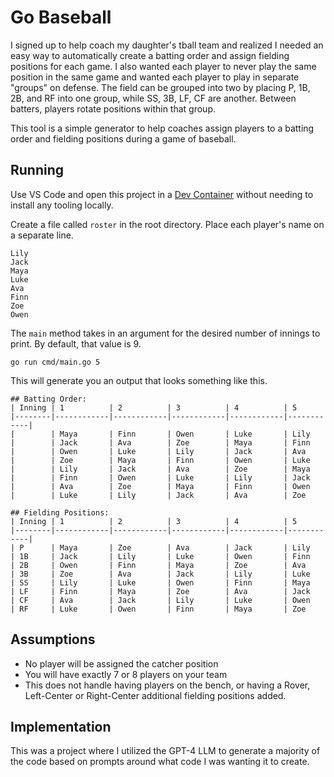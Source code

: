 # Go Baseball

I signed up to help coach my daughter's tball team and realized I needed an easy way to automatically create a batting order and assign fielding positions for each game. I also wanted each player to never play the same position in the same game and wanted each player to play in separate "groups" on defense. The field can be grouped into two by placing P, 1B, 2B, and RF into one group, while SS, 3B, LF, CF are another. Between batters, players rotate positions within that group.

This tool is a simple generator to help coaches assign players to a batting order and fielding positions during a game of baseball.

## Running

Use VS Code and open this project in a [Dev Container](https://code.visualstudio.com/docs/devcontainers/containers) without needing to install any tooling locally.


Create a file called `roster` in the root directory. Place each player's name on a separate line.

```text
Lily
Jack
Maya
Luke
Ava
Finn
Zoe
Owen
```

The `main` method takes in an argument for the desired number of innings to print. By default, that value is 9.

```shell
go run cmd/main.go 5
```

This will generate you an output that looks something like this.

```text
## Batting Order:
| Inning | 1          | 2          | 3          | 4          | 5         
|--------|------------|------------|------------|------------|------------|
|        | Maya       | Finn       | Owen       | Luke       | Lily      
|        | Jack       | Ava        | Zoe        | Maya       | Finn      
|        | Owen       | Luke       | Lily       | Jack       | Ava       
|        | Zoe        | Maya       | Finn       | Owen       | Luke      
|        | Lily       | Jack       | Ava        | Zoe        | Maya      
|        | Finn       | Owen       | Luke       | Lily       | Jack      
|        | Ava        | Zoe        | Maya       | Finn       | Owen      
|        | Luke       | Lily       | Jack       | Ava        | Zoe       

## Fielding Positions:
| Inning | 1          | 2          | 3          | 4          | 5         
|--------|------------|------------|------------|------------|------------|
| P      | Maya       | Zoe        | Ava        | Jack       | Lily      
| 1B     | Jack       | Lily       | Luke       | Owen       | Finn      
| 2B     | Owen       | Finn       | Maya       | Zoe        | Ava       
| 3B     | Zoe        | Ava        | Jack       | Lily       | Luke      
| SS     | Lily       | Luke       | Owen       | Finn       | Maya      
| LF     | Finn       | Maya       | Zoe        | Ava        | Jack      
| CF     | Ava        | Jack       | Lily       | Luke       | Owen      
| RF     | Luke       | Owen       | Finn       | Maya       | Zoe       
```

## Assumptions

* No player will be assigned the catcher position
* You will have exactly 7 or 8 players on your team
* This does not handle having players on the bench, or having a Rover, Left-Center or Right-Center additional fielding positions added.

## Implementation

This was a project where I utilized the GPT-4 LLM to generate a majority of the code based on prompts around what code I was wanting it to create.